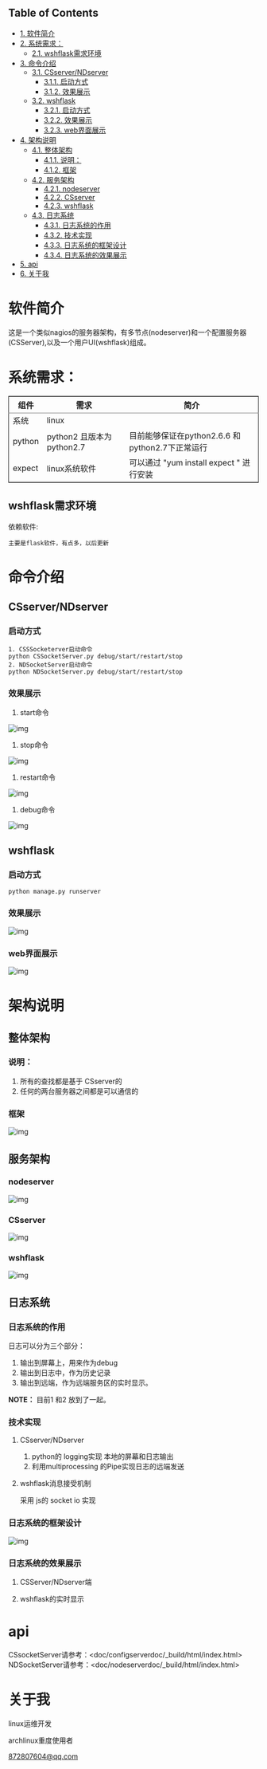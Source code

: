 <div id="table-of-contents">
<h2>Table of Contents</h2>
<div id="text-table-of-contents">
<ul>
<li><a href="#orgheadline1">1. 软件简介</a></li>
<li><a href="#orgheadline3">2. 系统需求：</a>
<ul>
<li><a href="#orgheadline2">2.1. wshflask需求环境</a></li>
</ul>
</li>
<li><a href="#orgheadline11">3. 命令介绍</a>
<ul>
<li><a href="#orgheadline6">3.1. CSserver/NDserver</a>
<ul>
<li><a href="#orgheadline4">3.1.1. 启动方式</a></li>
<li><a href="#orgheadline5">3.1.2. 效果展示</a></li>
</ul>
</li>
<li><a href="#orgheadline10">3.2. wshflask</a>
<ul>
<li><a href="#orgheadline7">3.2.1. 启动方式</a></li>
<li><a href="#orgheadline8">3.2.2. 效果展示</a></li>
<li><a href="#orgheadline9">3.2.3. web界面展示</a></li>
</ul>
</li>
</ul>
</li>
<li><a href="#orgheadline28">4. 架构说明</a>
<ul>
<li><a href="#orgheadline14">4.1. 整体架构</a>
<ul>
<li><a href="#orgheadline12">4.1.1. 说明：</a></li>
<li><a href="#orgheadline13">4.1.2. 框架</a></li>
</ul>
</li>
<li><a href="#orgheadline18">4.2. 服务架构</a>
<ul>
<li><a href="#orgheadline15">4.2.1. nodeserver</a></li>
<li><a href="#orgheadline16">4.2.2. CSserver</a></li>
<li><a href="#orgheadline17">4.2.3. wshflask</a></li>
</ul>
</li>
<li><a href="#orgheadline27">4.3. 日志系统</a>
<ul>
<li><a href="#orgheadline19">4.3.1. 日志系统的作用</a></li>
<li><a href="#orgheadline22">4.3.2. 技术实现</a></li>
<li><a href="#orgheadline23">4.3.3. 日志系统的框架设计</a></li>
<li><a href="#orgheadline26">4.3.4. 日志系统的效果展示</a></li>
</ul>
</li>
</ul>
</li>
<li><a href="#orgheadline29">5. api</a></li>
<li><a href="#orgheadline30">6. 关于我</a></li>
</ul>
</div>
</div>


# 软件简介<a id="orgheadline1"></a>

这是一个类似nagios的服务器架构，有多节点(nodeserver)和一个配置服务器(CSServer),以及一个用户UI(wshflask)组成。

# 系统需求：<a id="orgheadline3"></a>

<table border="2" cellspacing="0" cellpadding="6" rules="groups" frame="hsides">


<colgroup>
<col  class="org-left" />

<col  class="org-left" />

<col  class="org-left" />
</colgroup>
<thead>
<tr>
<th scope="col" class="org-left">组件</th>
<th scope="col" class="org-left">需求</th>
<th scope="col" class="org-left">简介</th>
</tr>
</thead>

<tbody>
<tr>
<td class="org-left">系统</td>
<td class="org-left">linux</td>
<td class="org-left">&#xa0;</td>
</tr>


<tr>
<td class="org-left">python</td>
<td class="org-left">python2 且版本为python2.7</td>
<td class="org-left">目前能够保证在python2.6.6 和python2.7下正常运行</td>
</tr>


<tr>
<td class="org-left">expect</td>
<td class="org-left">linux系统软件</td>
<td class="org-left">可以通过 "yum install expect " 进行安装</td>
</tr>
</tbody>
</table>

## wshflask需求环境<a id="orgheadline2"></a>

依赖软件:

    主要是flask软件，有点多，以后更新

# 命令介绍<a id="orgheadline11"></a>

## CSserver/NDserver<a id="orgheadline6"></a>

### 启动方式<a id="orgheadline4"></a>

    1. CSSSocketerver启动命令
    python CSSocketServer.py debug/start/restart/stop 
    2. NDSocketServer启动命令
    python NDSocketServer.py debug/start/restart/stop

### 效果展示<a id="orgheadline5"></a>

1.  start命令

![img](doc/pic/csserver/CSserver_start.png)

1.  stop命令

![img](doc/pic/csserver/CSserver_stop.png)

1.  restart命令

![img](doc/pic/csserver/CSserver_restart.png)

1.  debug命令

![img](doc/pic/csserver/CSserver_debug.png)

## wshflask<a id="orgheadline10"></a>

### 启动方式<a id="orgheadline7"></a>

    python manage.py runserver

### 效果展示<a id="orgheadline8"></a>

![img](doc/pic/flask/wshflask_start.png)

### web界面展示<a id="orgheadline9"></a>

![img](doc/pic/flask/web_main.png)

# 架构说明<a id="orgheadline28"></a>

## 整体架构<a id="orgheadline14"></a>

### 说明：<a id="orgheadline12"></a>

1.  所有的查找都是基于 CSserver的
2.  任何的两台服务器之间都是可以通信的

### 框架<a id="orgheadline13"></a>

![img](doc/dia/zengti.jpeg)

## 服务架构<a id="orgheadline18"></a>

### nodeserver<a id="orgheadline15"></a>

![img](./doc/dia/nodeserver.jpeg)

### CSserver<a id="orgheadline16"></a>

![img](./doc/dia/CSserver.jpeg)

### wshflask<a id="orgheadline17"></a>

![img](doc/dia/wshflask.png)

## 日志系统<a id="orgheadline27"></a>

### 日志系统的作用<a id="orgheadline19"></a>

日志可以分为三个部分：

1.  输出到屏幕上，用来作为debug
2.  输出到日志中，作为历史记录
3.  输出到远端，作为远端服务区的实时显示。

**NOTE：** 目前1 和2 放到了一起。

### 技术实现<a id="orgheadline22"></a>

1.  CSserver/NDserver

    1.  python的 logging实现 本地的屏幕和日志输出
    2.  利用multiprocessing 的Pipe实现日志的远端发送

2.  wshflask消息接受机制

    采用 js的 socket io 实现

### 日志系统的框架设计<a id="orgheadline23"></a>

![img](doc/dia/logkuangjia.png)

### 日志系统的效果展示<a id="orgheadline26"></a>

1.  CSServer/NDserver端

2.  wshflask的实时显示

# api<a id="orgheadline29"></a>

CSsocketServer请参考：<doc/configserverdoc/_build/html/index.html>
NDSocketServer请参考：<doc/nodeserverdoc/_build/html/index.html>

# 关于我<a id="orgheadline30"></a>

linux运维开发

archlinux重度使用者

<872807604@qq.com>
